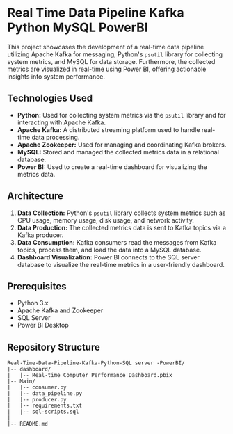 # Real Time Data Pipeline Kafka Python MySQL PowerBI
This project showcases the development of a real-time data pipeline utilizing Apache Kafka for messaging, Python's `psutil` library for collecting system metrics, and MySQL for data storage. Furthermore, the collected metrics are visualized in real-time using Power BI, offering actionable insights into system performance.

## Technologies Used
- **Python:** Used for collecting system metrics via the `psutil` library and for interacting with Apache Kafka.
- **Apache Kafka:** A distributed streaming platform used to handle real-time data processing.
- **Apache Zookeeper:** Used for managing and coordinating Kafka brokers.
- **MySQL:** Stored and managed the collected metrics data in a relational database.
- **Power BI:** Used to create a real-time dashboard for visualizing the metrics data.

## Architecture
1. **Data Collection:** Python's `psutil` library collects system metrics such as CPU usage, memory usage, disk usage, and network activity.
2. **Data Production:** The collected metrics data is sent to Kafka topics via a Kafka producer.
3. **Data Consumption:** Kafka consumers read the messages from Kafka topics, process them, and load the data into a MySQL database.
4. **Dashboard Visualization:** Power BI connects to the SQL server database to visualize the real-time metrics in a user-friendly dashboard.

## Prerequisites
- Python 3.x
- Apache Kafka and Zookeeper
- SQL Server
- Power BI Desktop

## Repository Structure

```
Real-Time-Data-Pipeline-Kafka-Python-SQL server -PowerBI/
|-- dashboard/
|   |-- Real-time Computer Performance Dashboard.pbix
|-- Main/
|   |-- consumer.py
|   |-- data_pipeline.py
|   |-- producer.py
|   |-- requirements.txt
|   |-- sql-scripts.sql
|
|-- README.md
```
